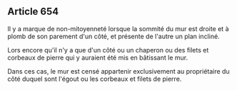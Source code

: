 Article 654
----
Il y a marque de non-mitoyenneté lorsque la sommité du mur est droite et à plomb
de son parement d'un côté, et présente de l'autre un plan incliné.

Lors encore qu'il n'y a que d'un côté ou un chaperon ou des filets et corbeaux
de pierre qui y auraient été mis en bâtissant le mur.

Dans ces cas, le mur est censé appartenir exclusivement au propriétaire du côté
duquel sont l'égout ou les corbeaux et filets de pierre.
